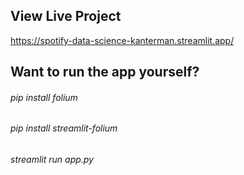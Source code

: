 ## View Live Project

https://spotify-data-science-kanterman.streamlit.app/

## Want to run the app yourself?

###### pip install folium
###### pip install streamlit-folium

<!-- //Run  -->
###### streamlit run app.py

